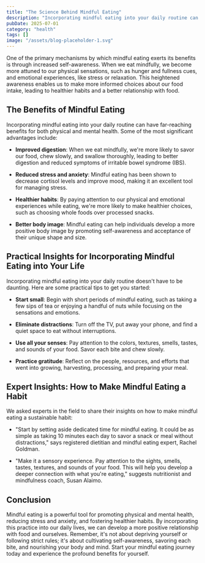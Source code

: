 ```yaml
---
title: "The Science Behind Mindful Eating"
description: "Incorporating mindful eating into your daily routine can have far-reaching benefits for both physical and mental health. Some of the most significant ..."
pubDate: 2025-07-01
category: "health"
tags: []
image: "/assets/blog-placeholder-1.svg"
---
```


One of the primary mechanisms by which mindful eating exerts its benefits is through increased self-awareness. When we eat mindfully, we become more attuned to our physical sensations, such as hunger and fullness cues, and emotional experiences, like stress or relaxation. This heightened awareness enables us to make more informed choices about our food intake, leading to healthier habits and a better relationship with food.

## The Benefits of Mindful Eating

Incorporating mindful eating into your daily routine can have far-reaching benefits for both physical and mental health. Some of the most significant advantages include:

* **Improved digestion**: When we eat mindfully, we're more likely to savor our food, chew slowly, and swallow thoroughly, leading to better digestion and reduced symptoms of irritable bowel syndrome (IBS).

* **Reduced stress and anxiety**: Mindful eating has been shown to decrease cortisol levels and improve mood, making it an excellent tool for managing stress.

* **Healthier habits**: By paying attention to our physical and emotional experiences while eating, we're more likely to make healthier choices, such as choosing whole foods over processed snacks.

* **Better body image**: Mindful eating can help individuals develop a more positive body image by promoting self-awareness and acceptance of their unique shape and size.

## Practical Insights for Incorporating Mindful Eating into Your Life

Incorporating mindful eating into your daily routine doesn't have to be daunting. Here are some practical tips to get you started:

* **Start small**: Begin with short periods of mindful eating, such as taking a few sips of tea or enjoying a handful of nuts while focusing on the sensations and emotions.

* **Eliminate distractions**: Turn off the TV, put away your phone, and find a quiet space to eat without interruptions.

* **Use all your senses**: Pay attention to the colors, textures, smells, tastes, and sounds of your food. Savor each bite and chew slowly.

* **Practice gratitude**: Reflect on the people, resources, and efforts that went into growing, harvesting, processing, and preparing your meal.

## Expert Insights: How to Make Mindful Eating a Habit

We asked experts in the field to share their insights on how to make mindful eating a sustainable habit:

* "Start by setting aside dedicated time for mindful eating. It could be as simple as taking 10 minutes each day to savor a snack or meal without distractions," says registered dietitian and mindful eating expert, Rachel Goldman.

* "Make it a sensory experience. Pay attention to the sights, smells, tastes, textures, and sounds of your food. This will help you develop a deeper connection with what you're eating," suggests nutritionist and mindfulness coach, Susan Alaimo.

## Conclusion

Mindful eating is a powerful tool for promoting physical and mental health, reducing stress and anxiety, and fostering healthier habits. By incorporating this practice into our daily lives, we can develop a more positive relationship with food and ourselves. Remember, it's not about depriving yourself or following strict rules; it's about cultivating self-awareness, savoring each bite, and nourishing your body and mind. Start your mindful eating journey today and experience the profound benefits for yourself.